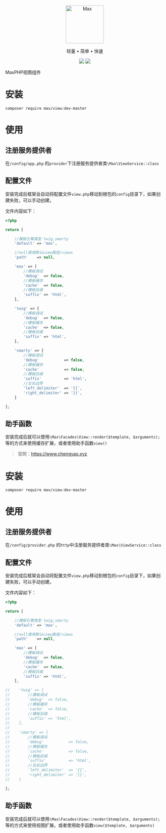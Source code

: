 <br>

<p align="center">
<img src="https://raw.githubusercontent.com/topyao/max/master/public/favicon.ico" width="120" alt="Max">
</p>

<p align="center">轻量 • 简单 • 快速</p>

<p align="center">
<img src="https://img.shields.io/badge/php-%3E%3D7.0.9-brightgreen">
<img src="https://img.shields.io/badge/license-apache%202-blue">
</p>

MaxPHP视图组件

# 安装

```
composer require max/view:dev-master
```

# 使用

## 注册服务提供者

在`/config/app.php` 的`provider`下注册服务提供者类`\Max\ViewService::class`

## 配置文件

安装完成后框架会自动将配置文件`view.php`移动到根包的`config`目录下，如果创建失败，可以手动创建。

文件内容如下：

```php
<?php

return [

    //模板引擎类型 twig,smarty
    'default' => 'max',

    //null使用默认view路径/views
    'path'    => null,

    'max' => [
        //模板调试
        'debug'  => false,
        //模板缓存
        'cache'  => false,
        //模板后缀
        'suffix' => 'html',
    ],

    'twig' => [
        //模板调试
        'debug'  => false,
        //模板缓存
        'cache'  => false,
        //模板后缀
        'suffix' => 'html',
    ],

    'smarty' => [
        //模板调试
        'debug'           => false,
        //模板缓存
        'cache'           => false,
        //模板后缀
        'suffix'          => 'html',
        //左右边界
        'left_delimiter'  => '{{',
        'right_delimiter' => '}}',
    ]

];

```

## 助手函数

安装完成后就可以使用`\Max\Facades\View::render($template, $arguments);`等的方式来使用缓存扩展，或者使用助手函数`view()`

> 官网：https://www.chengyao.xyz

# 安装

```
composer require max/view:dev-master
```

# 使用

## 注册服务提供者

在`/config/provider.php` 的`http`中注册服务提供者类`\Max\ViewService::class`

## 配置文件

安装完成后框架会自动将配置文件`view.php`移动到根包的`config`目录下，如果创建失败，可以手动创建。

文件内容如下：

```php
<?php

return [

    //模板引擎类型 twig,smarty
    'default' => 'max',

    //null使用默认view路径/views
    'path'    => null,

    'max' => [
        //模板调试
        'debug'  => false,
        //模板缓存
        'cache'  => false,
        //模板后缀
        'suffix' => 'html',
    ],

//    'twig' => [
//        //模板调试
//        'debug'  => false,
//        //模板缓存
//        'cache'  => false,
//        //模板后缀
//        'suffix' => 'html',
//    ],
//
//    'smarty' => [
//        //模板调试
//        'debug'           => false,
//        //模板缓存
//        'cache'           => false,
//        //模板后缀
//        'suffix'          => 'html',
//        //左右边界
//        'left_delimiter'  => '{{',
//        'right_delimiter' => '}}',
//    ]

];

```

## 助手函数

安装完成后就可以使用`\Max\Facades\View::render($template, $arguments);`等的方式来使用视图扩展，或者使用助手函数`view($template, $arguments)`


